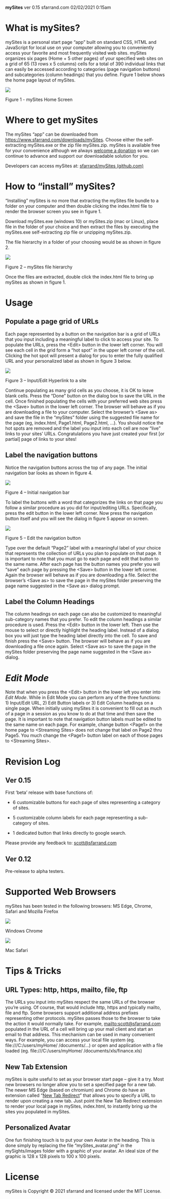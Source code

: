 **mySites** ver 0.15 sfarrand.com 02/02/2021 0:15am

# What is mySites?

mySites is a personal start page “app” built on standard CSS, HTML and
JavaScript for local use on your computer allowing you to conveniently access
your favorite and most frequently visited web sites. mySites organizes six pages
(Home + 5 other pages) of your specified web sites on a grid of 65 (13 rows x 5
columns) cells for a total of 390 individual links that can easily be accessed
according to categories (page navigation buttons) and subcategories (column
headings) that you define. Figure 1 below shows the home page layout of mySites.

![](media/170a98e5b6556ae5a4950bb5cd7cbbed.jpg)

Figure 1 - mySites Home Screen

# Where to get mySites

The mySites “app” can be downloaded from
<https://www.sfarrand.com/downloads/mySites>. Choose either the self-extracting
mySites.exe or the zip file mySites.zip. mySites is available free for your
convenience although we always [welcome a
donation](https://www.sfarrand.com/payments) so we can continue to advance and
support our downloadable solution for you.

Developers can access mySites at: [sfarrand/mySites
(github.com)](https://github.com/sfarrand/mySites)

# How to “install” mySites?

“Installing” mySites is no more that extracting the mySites file bundle to a
folder on your computer and then double clicking the index.html file to render
the browser screen you see in figure 1.

Download mySites.exe (windows 10) or mySites.zip (mac or Linux), place file in
the folder of your choice and then extract the files by executing the
mySites.exe self-extracting zip file or unzipping mySites.zip.

The file hierarchy in a folder of your choosing would be as shown in figure 2.

![](media/0c89d79950cb947effa1173a4892e98b.jpg)

Figure 2 – mySites file hierarchy

Once the files are extracted, double click the index.html file to bring up
mySites as shown in figure 1.

# Usage

## Populate a page grid of URLs

Each page represented by a button on the navigation bar is a grid of URLs that
you input including a meaningful label to click to access your site. To populate
the URLs, press the \<Edit\> button in the lower left corner. You will see each
cell in the grid form a “hot spot” in the upper left corner of the cell.
Clicking the hot spot will present a dialog for you to enter the fully qualified
URL and your personalized label as shown in figure 3 below.

![](media/09e60db43f1cde3c18d8311ba092c820.png)

Figure 3 – Input/Edit Hyperlink to a site

Continue populating as many grid cells as you choose, it is OK to leave blank
cells. Press the “Done” button on the dialog box to save the URL in the cell.
Once finished populating the cells with your preferred web sites press the
\<Save\> button in the lower left corner. The browser will behave as if you are
downloading a file to your computer. Select the browser’s \<Save as\> and save
the file in the “mySites” folder using the suggested file name for the page (eg,
index.html, Page1.html, Page2.html, …). You should notice the hot spots are
removed and the label you input into each cell are now “live” links to your
sites’ URLs. Congratulations you have just created your first [or partial] page
of links to your sites!

## Label the navigation buttons

Notice the navigation buttons across the top of any page. The initial navigation
bar looks as shown in figure 4.

![](media/c6d5c7fc920ce1ffdd234931c1ab10d1.png)

Figure 4 – Initial navigation bar

To label the buttons with a word that categorizes the links on that page you
follow a similar procedure as you did for input/editing URLs. Specifically,
press the edit button in the lower left corner. Now press the navigation button
itself and you will see the dialog in figure 5 appear on screen.

![](media/c13ab417984a859dd3996bd91f8da5e3.png)

Figure 5 – Edit the navigation button

Type over the default “Page2” label with a meaningful label of your choice that
represents the collection of URLs you plan to populate on that page. It is
important to note that you must go to each page and edit that button to the same
name. After each page has the button names you prefer you will “save” each page
by pressing the \<Save\> button in the lower left corner. Again the browser will
behave as if you are downloading a file. Select the browser’s \<Save as\> to
save the page in the mySites folder preserving the page name suggested in the
\<Save as\> dialog prompt.

## Label the Column Headings

The column headings on each page can also be customized to meaningful
sub-category names that you prefer. To edit the column headings a similar
procedure is used. Press the \<Edit\> button in the lower left. Then use the
mouse to select or directly highlight the heading label. Instead of a dialog box
you will just type the heading label directly into the cell. To save and finish
press the \<Save\> button. The browser will behave as if you are downloading a
file once again. Select \<Save as\> to save the page in the mySites folder
preserving the page name suggested in the \<Save as\> dialog.

# *Edit Mode*

Note that when you press the \<Edit\> button in the lower left you enter into
*Edit Mode*. While in Edit Mode you can perform any of the three functions: 1)
Input/Edit URL, 2) Edit Button labels or 3) Edit Column headings on a single
page. When initially using mySites it is convenient to fill out as much of a
page in a session as you know to do at that time and then save the page. It is
important to note that navigation button labels must be edited to the same name
on each page. For example, change button \<Page1\> on the home page to
\<Streaming Sites\> does not change that label on Page2 thru Page5. You much
change the \<Page1\> button label on each of those pages to \<Streaming Sites\>.

# Revision Log

## Ver 0.15

First ‘beta’ release with base functions of:

-   6 customizable buttons for each page of sites representing a category of
    sites.

-   5 customizable column labels for each page representing a sub-category of
    sites.

-   1 dedicated button that links directly to google search.

Please provide any feedback to: <scott@sfarrand.com>

## Ver 0.12

Pre-release to alpha testers.

# Supported Web Browsers

mySites has been tested in the following browsers: MS Edge, Chrome, Safari and
Mozilla Firefox

![](media/5e0d4936fa2315747663b3a49ecd4cad.jpg)

Windows Chrome

![](media/00c863e9bfba814cb6097719adb73d1b.jpg)

Mac Safari

# Tips & Tricks

## URL Types: http, https, mailto, file, ftp

The URLs you input into mySites respect the same URLs of the browser you’re
using. Of course, that would include http, https and typically mailto, file and
ftp. Some browsers support additional address prefixes representing other
protocols. mySites passes those to the browser to take the action it would
normally take. For example,
[mailto:scott\@sfarrand.com](mailto:scott@sfarrand.com) populated in the URL of
a cell will bring up your mail client and start an email to that address. This
mechanism can be used in many convenient ways. For example, you can access your
local file system (eg. file:///C:/users/myHome/ /documents/…) or open and
application with a file loaded (eg. file:///C:/users/myHome/
/documents/xls/finance.xls)

## New Tab Extension

mySites is quite useful to set as your browser start page – give it a try. Most
new browsers no longer allow you to set a specified page for a new tab. The
newer MS Edge (based on chromium) and Chrome do have an extension called “[New
Tab
Redirect](https://chrome.google.com/webstore/detail/new-tab-redirect/icpgjfneehieebagbmdbhnlpiopdcmna)”
that allows you to specify a URL to render upon creating a new tab. Just point
the New Tab Redirect extension to render your local page in mySites, index.html,
to instantly bring up the sites you populated in mySites.

## Personalized Avatar

One fun finishing touch is to put your own Avatar in the heading. This is done
simply by replacing the file “mySites_avatar.png” in the mySights/images folder
with a graphic of your avatar. An ideal size of the graphic is 128 x 128 pixels
to 100 x 100 pixels.

# License

mySites is Copyright © 2021 sfarrand and licensed under the MIT License.
